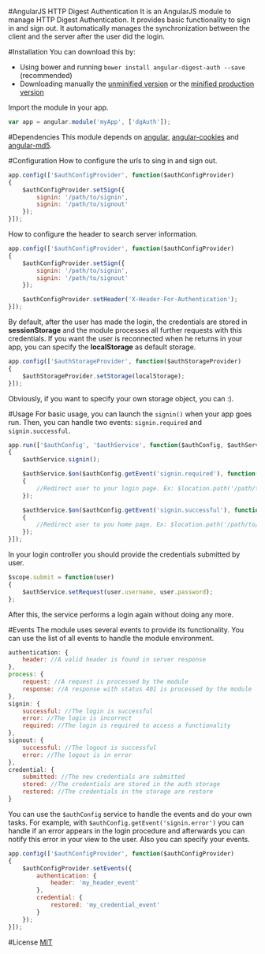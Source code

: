 #AngularJS HTTP Digest Authentication
It is an AngularJS module to manage HTTP Digest Authentication. It provides basic functionality
to sign in and sign out. It automatically manages the synchronization between the client and the
server after the user did the login.

#Installation
You can download this by:
* Using bower and running `bower install angular-digest-auth --save` (recommended)
* Downloading manually the [unminified version](https://raw.github.com/tafax/angular-digest-auth/master/dist/angular-digest-auth.js) or
the [minified production version](https://raw.github.com/tafax/angular-digest-auth/master/dist/angular-digest-auth.min.js)

Import the module in your app.
````javascript
var app = angular.module('myApp', ['dgAuth']);
````

#Dependencies
This module depends on [angular](https://github.com/angular/angular.js), [angular-cookies](https://github.com/angular/bower-angular-cookies)
and [angular-md5](https://github.com/gdi2290/angular-md5).

#Configuration
How to configure the urls to sing in and sign out.
````javascript
app.config(['$authConfigProvider', function($authConfigProvider)
{
    $authConfigProvider.setSign({
        signin: '/path/to/signin',
        signin: '/path/to/signout'
    });
}]);
````
How to configure the header to search server information.
````javascript
app.config(['$authConfigProvider', function($authConfigProvider)
{
    $authConfigProvider.setSign({
        signin: '/path/to/signin',
        signin: '/path/to/signout'
    });

    $authConfigProvider.setHeader('X-Header-For-Authentication');
}]);
````

By default, after the user has made the login, the credentials are stored in **sessionStorage** and the module
processes all further requests with this credentials. If you want the user is reconnected when he returns in your
app, you can specify the **localStorage** as default storage.
````javascript
app.config(['$authStorageProvider', function($authStorageProvider)
{
    $authStorageProvider.setStorage(localStorage);
}]);
````

Obviously, if you want to specify your own storage object, you can :).

#Usage
For basic usage, you can launch the `signin()` when your app goes run. Then, you can handle two events: `signin.required`
and `signin.successful`.
````javascript
app.run(['$authConfig', '$authService', function($authConfig, $authService)
{
    $authService.signin();

    $authService.$on($authConfig.getEvent('signin.required'), function(event)
    {
        //Redirect user to your login page. Ex: $location.path('/path/to/login');
    });

    $authService.$on($authConfig.getEvent('signin.successful'), function(event, data)
    {
        //Redirect user to you home page. Ex: $location.path('/path/to/home');
    });
}]);
````

In your login controller you should provide the credentials submitted by user.
````javascript
$scope.submit = function(user)
{
    $authService.setRequest(user.username, user.password);
};
````

After this, the service performs a login again without doing any more.

#Events
The module uses several events to provide its functionality. You can use the list of all events to handle
the module environment.
````javascript
authentication: {
    header: //A valid header is found in server response
},
process: {
    request: //A request is processed by the module
    response: //A response with status 401 is processed by the module
},
signin: {
    successful: //The login is successful
    error: //The login is incorrect
    required: //The login is required to access a functionality
},
signout: {
    successful: //The logout is successful
    error: //The logout is in error
},
credential: {
    submitted: //The new credentials are submitted
    stored: //The credentials are stored in the auth storage
    restored: //The credentials in the storage are restore
}
````

You can use the `$authConfig` service to handle the events and do your own tasks. For example, with
`$authConfig.getEvent('signin.error')` you can handle if an error appears in the login procedure and
afterwards you can notify this error in your view to the user.
Also you can specify your events.
````javascript
app.config(['$authConfigProvider', function($authConfigProvider)
{
    $authConfigProvider.setEvents({
        authentication: {
            header: 'my_header_event'
        },
        credential: {
            restored: 'my_credential_event'
        }
    });
}]);
````

#License
[MIT](https://github.com/tafax/angular-digest-auth/blob/master/LICENSE)